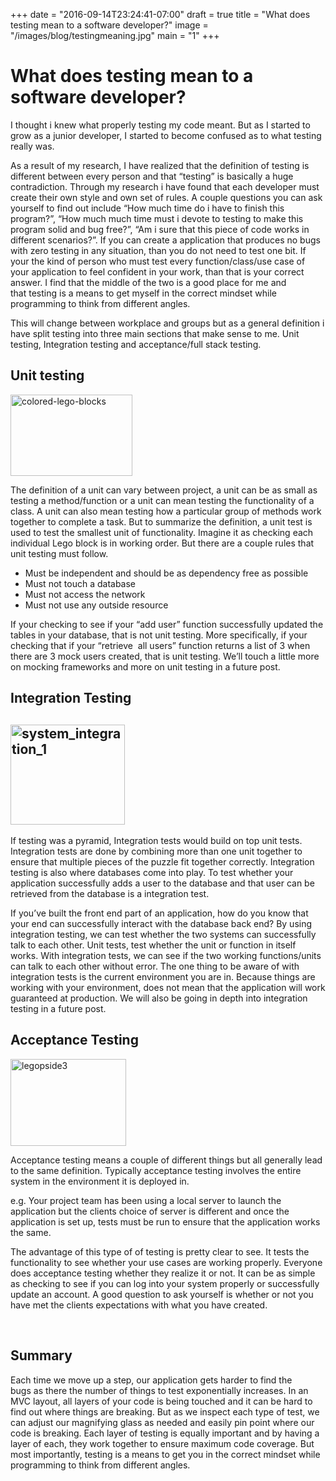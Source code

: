 +++
date = "2016-09-14T23:24:41-07:00"
draft = true
title = "What does testing mean to a software developer?"
image = "/images/blog/testingmeaning.jpg"
main = "1"
+++
<h1>What does testing mean to a software developer?</h1>
I thought i knew what properly testing my code meant. But as I started to grow as a junior developer, I started to become confused as to what testing really was.

As a result of my research, I have realized that the definition of testing is different between every person and that “testing” is basically a huge contradiction. Through my research i have found that each developer must create their own style and own set of rules. A couple questions you can ask yourself to find out include “How much time do i have to finish this program?”, “How much much time must i devote to testing to make this program solid and bug free?”, “Am i sure that this piece of code works in different scenarios?”. If you can create a application that produces no bugs with zero testing in any situation, than you do not need to test one bit. If your the kind of person who must test every function/class/use case of your application to feel confident in your work, than that is your correct answer. I find that the middle of the two is a good place for me and that testing is a means to get myself in the correct mindset while programming to think from different angles.

This will change between workplace and groups but as a general definition i have split testing into three main sections that make sense to me. Unit testing, Integration testing and acceptance/full stack testing.
<h2><strong>Unit testing</strong></h2>
<img class="alignnone wp-image-38" src="https://liandraumr.files.wordpress.com/2016/01/colored-lego-blocks.jpg?w=195&amp;h=130" alt="colored-lego-blocks" width="195" height="130" />

The definition of a unit can vary between project, a unit can be as small as testing a method/function or a unit can mean testing the functionality of a class. A unit can also mean testing how a particular group of methods work together to complete a task. But to summarize the definition, a unit test is used to test the smallest unit of functionality. Imagine it as checking each individual Lego block is in working order. But there are a couple rules that unit testing must follow.
<ul>
 	<li>Must be independent and should be as dependency free as possible</li>
 	<li>Must not touch a database</li>
 	<li>Must not access the network</li>
 	<li>Must not use any outside resource</li>
</ul>
If your checking to see if your “add user” function successfully updated the tables in your database, that is not unit testing. More specifically, if your checking that if your “retrieve  all users” function returns a list of 3 when there are 3 mock users created, that is unit testing. We’ll touch a little more on mocking frameworks and more on unit testing in a future post.
<h2>Integration Testing</h2>
<h2><img class="alignnone wp-image-63" src="https://liandraumr.files.wordpress.com/2016/01/system_integration_1.jpg?w=183&amp;h=160" alt="system_integration_1" width="183" height="160" /></h2>
If testing was a pyramid, Integration tests would build on top unit tests. Integration tests are done by combining more than one unit together to ensure that multiple pieces of the puzzle fit together correctly. Integration testing is also where databases come into play. To test whether your application successfully adds a user to the database and that user can be retrieved from the database is a integration test.

If you’ve built the front end part of an application, how do you know that your end can successfully interact with the database back end? By using integration testing, we can test whether the two systems can successfully talk to each other. Unit tests, test whether the unit or function in itself works. With integration tests, we can see if the two working functions/units can talk to each other without error. The one thing to be aware of with integration tests is the current environment you are in. Because things are working with your environment, does not mean that the application will work guaranteed at production. We will also be going in depth into integration testing in a future post.
<h2>Acceptance Testing</h2>
<img class="alignnone wp-image-95" src="https://liandraumr.files.wordpress.com/2016/01/legopside3.jpg?w=185&amp;h=139" alt="legopside3" width="185" height="139" />

Acceptance testing means a couple of different things but all generally lead to the same definition. Typically acceptance testing involves the entire system in the environment it is deployed in.

e.g. Your project team has been using a local server to launch the application but the clients choice of server is different and once the application is set up, tests must be run to ensure that the application works the same.

The advantage of this type of of testing is pretty clear to see. It tests the functionality to see whether your use cases are working properly. Everyone does acceptance testing whether they realize it or not. It can be as simple as checking to see if you can log into your system properly or successfully update an account. A good question to ask yourself is whether or not you have met the clients expectations with what you have created.

&nbsp;
<h2>Summary</h2>
Each time we move up a step, our application gets harder to find the bugs as there the number of things to test exponentially increases. In an MVC layout, all layers of your code is being touched and it can be hard to find out where things are breaking. But as we inspect each type of test, we can adjust our magnifying glass as needed and easily pin point where our code is breaking. Each layer of testing is equally important and by having a layer of each, they work together to ensure maximum code coverage. But most importantly, testing is a means to get you in the correct mindset while programming to think from different angles.